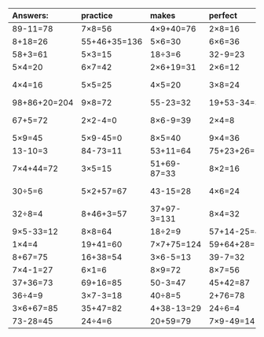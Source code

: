 | Answers: | practice | makes | perfect | ! |
| :--- | :--- | :--- | :--- | :--- |
| 89-11=78 | 7×8=56 | 4×9+40=76 | 2×8=16 | 74+20=94 | 
| 8+18=26 | 55+46+35=136 | 5×6=30 | 6×6=36 | 4×4+16=32 | 
| 58+3=61 | 5×3=15 | 18÷3=6 | 32-9=23 | 4×7=28 | 
| 5×4=20 | 6×7=42 | 2×6+19=31 | 2×6=12 | 7×6=42 | 
| 4×4=16 | 5×5=25 | 4×5=20 | 3×8=24 | 35+4-29=10 | 
| 98+86+20=204 | 9×8=72 | 55-23=32 | 19+53-34=38 | 7×2=14 | 
| 67+5=72 | 2×2-4=0 | 8×6-9=39 | 2×4=8 | 11+76-81=6 | 
| 5×9=45 | 5×9-45=0 | 8×5=40 | 9×4=36 | 58-44=14 | 
| 13-10=3 | 84-73=11 | 53+11=64 | 75+23+26=124 | 2×1=2 | 
| 7×4+44=72 | 3×5=15 | 51+69-87=33 | 8×2=16 | 24÷3=8 | 
| 30÷5=6 | 5×2+57=67 | 43-15=28 | 4×6=24 | 19+87-9=97 | 
| 32÷8=4 | 8+46+3=57 | 37+97-3=131 | 8×4=32 | 9×2=18 | 
| 9×5-33=12 | 8×8=64 | 18÷2=9 | 57+14-25=46 | 5×8=40 | 
| 1×4=4 | 19+41=60 | 7×7+75=124 | 59+64+28=151 | 9×5-12=33 | 
| 8+67=75 | 16+38=54 | 3×6-5=13 | 39-7=32 | 6×7+36=78 | 
| 7×4-1=27 | 6×1=6 | 8×9=72 | 8×7=56 | 3×1=3 | 
| 37+36=73 | 69+16=85 | 50-3=47 | 45+42=87 | 17+28=45 | 
| 36÷4=9 | 3×7-3=18 | 40÷8=5 | 2+76=78 | 42+33=75 | 
| 3×6+67=85 | 35+47=82 | 4+38-13=29 | 24÷6=4 | 71-36=35 | 
| 73-28=45 | 24÷4=6 | 20+59=79 | 7×9-49=14 | 9×9=81 | 
